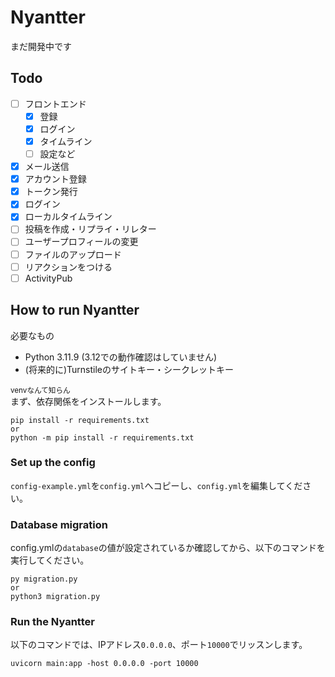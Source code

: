 # Nyantter
まだ開発中です
## Todo
- [ ] フロントエンド
    - [x] 登録
    - [x] ログイン
    - [x] タイムライン
    - [ ] 設定など
- [x] メール送信
- [x] アカウント登録
- [x] トークン発行
- [x] ログイン
- [x] ローカルタイムライン
- [ ] 投稿を作成・リプライ・リレター
- [ ] ユーザープロフィールの変更
- [ ] ファイルのアップロード
- [ ] リアクションをつける
- [ ] ActivityPub
## How to run Nyantter
必要なもの

- Python 3.11.9 (3.12での動作確認はしていません)
- (将来的に)Turnstileのサイトキー・シークレットキー

<small>venvなんて知らん</small>  
まず、依存関係をインストールします。
```
pip install -r requirements.txt
or
python -m pip install -r requirements.txt
```
### Set up the config
`config-example.yml`を`config.yml`へコピーし、`config.yml`を編集してください。
### Database migration
config.ymlの`database`の値が設定されているか確認してから、以下のコマンドを実行してください。
```
py migration.py
or
python3 migration.py
```
### Run the Nyantter
以下のコマンドでは、IPアドレス`0.0.0.0`、ポート`10000`でリッスンします。
```
uvicorn main:app -host 0.0.0.0 -port 10000
```